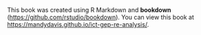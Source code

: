 This book was created using R Markdown and **bookdown** (https://github.com/rstudio/bookdown). 
You can view this book at https://mandydavis.github.io/ict-gep-re-analysis/.
